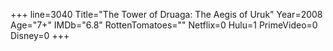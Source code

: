 +++
line=3040
Title="The Tower of Druaga: The Aegis of Uruk"
Year=2008
Age="7+"
IMDb="6.8"
RottenTomatoes=""
Netflix=0
Hulu=1
PrimeVideo=0
Disney=0
+++

